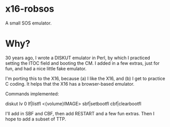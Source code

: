 # x16-robsos
A small SOS emulator.

# Why?
30 years ago, I wrote a DISKUT emulator in Perl, by which I practiced
setting the ITOC field and booting the CM. I added in a few extras,
just for fun, and had a nice little fake emulator.

I'm porting this to the X16, because (a) I like the X16, and (b) I get to
practice C coding.  It helps that the X16 has a browser-based emulator.

Commands implemented:

diskut
lv 0
lf|listfl <{volume}IMAGE>
sbf|setbootfl
cbf|clearbootfl


I'll add in SBF and CBF, then add RESTART and a few fun extras.
Then I hope to add a subset of TTP.
